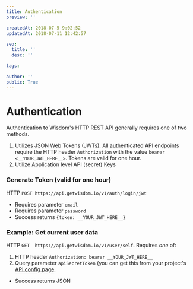 ```yaml
---
title: Authentication
preview: ''

createdAt: 2018-07-5 9:02:52
updatedAt: 2018-07-11 12:42:57

seo:
  title: ''
  desc: ''

tags:

author: ''
public: True
---
```



# Authentication


Authentication to Wisdom's HTTP REST API generally requires one of two methods.
1. Utilizes JSON Web Tokens (JWTs). All authenticated API endpoints require the HTTP header `Authorization` with the value `bearer <__YOUR_JWT_HERE__>`. Tokens are valid for one hour.
2. Utilize Application level API (secret) Keys


### Generate Token (valid for one hour)
HTTP `POST https://api.getwisdom.io/v1/auth/login/jwt`
- Requires parameter `email`
- Requires parameter `password`
- Success returns `{token: __YOUR_JWT_HERE__}`

### Example: Get current user data
HTTP `GET  https://api.getwisdom.io/v1/user/self`. Requires _one_ of:
1. HTTP header `Authorization: bearer __YOUR_JWT_HERE__`
2. Query parameter `apiSecretToken` (you can get this from your project's [API config page](https://app.getwisdom.io/org/~/project/~/configs/api-access).

- Success returns JSON

